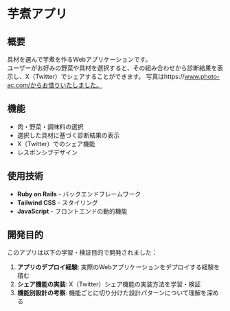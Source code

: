# 芋煮アプリ

## 概要

具材を選んで芋煮を作るWebアプリケーションです。  
ユーザーがお好みの野菜や具材を選択すると、その組み合わせから診断結果を表示し、X（Twitter）でシェアすることができます。
写真はhttps://www.photo-ac.com/からお借りいたしました。

## 機能

-    肉・野菜・調味料の選択
-    選択した具材に基づく診断結果の表示
-    X（Twitter）でのシェア機能
-    レスポンシブデザイン

## 使用技術

-   **Ruby on Rails** - バックエンドフレームワーク
-   **Tailwind CSS** - スタイリング
-   **JavaScript** - フロントエンドの動的機能

## 開発目的

このアプリは以下の学習・検証目的で開発されました：

1.  **アプリのデプロイ経験**: 実際のWebアプリケーションをデプロイする経験を積む
2.  **シェア機能の実装**: X（Twitter）シェア機能の実装方法を学習・検証
3.  **機能別設計の考察**: 機能ごとに切り分けた設計パターンについて理解を深める







